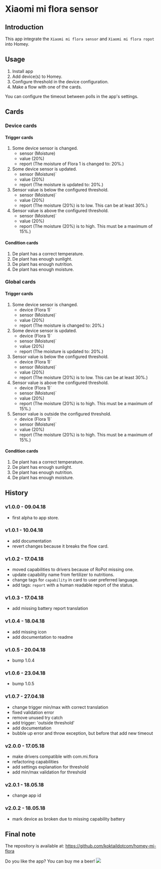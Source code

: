 # Xiaomi mi flora sensor

## Introduction
This app integrate the `Xiaomi mi flora sensor` and `Xiaomi mi flora ropot` into Homey.

## Usage
1. Install app
2. Add device(s) to Homey.
3. Configure threshold in the device configuration.
4. Make a flow with one of the cards.

You can configure the timeout between polls in the app's settings.

## Cards
### Device cards
#### Trigger cards
1. Some device sensor is changed.
   * sensor (Moisture)
   * value (20%)
   * report (The moisture of Flora 1 is changed to: 20%.)
2. Some device sensor is updated.
   * sensor (Moisture)`
   * value (20%)
   * report (The moisture is updated to: 20%.)
3. Sensor value is below the configured threshold.
   * sensor (Moisture)`
   * value (20%)
   * report (The moisture (20%) is to low. This can be at least 30%.)
4. Sensor value is above the configured threshold.
   * sensor (Moisture)`
   * value (20%)
   * report (The moisture (20%) is to high. This must be a maximum of 15%.)

#### Condition cards
1. De plant has a correct temperature.
2. De plant has enough sunlight.
3. De plant has enough nutrition.
4. De plant has enough moisture.

### Global cards
#### Trigger cards
1. Some device sensor is changed.
   * device (Flora 1)`
   * sensor (Moisture)`
   * value (20%)
   * report (The moisture is changed to: 20%.)
2. Some device sensor is updated.
   * device (Flora 1)`
   * sensor (Moisture)`
   * value (20%)
   * report (The moisture is updated to: 20%.)
3. Sensor value is below the configured threshold.
   * device (Flora 1)`
   * sensor (Moisture)`
   * value (20%)
   * report (The moisture (20%) is to low. This can be at least 30%.)
4. Sensor value is above the configured threshold.
   * device (Flora 1)`
   * sensor (Moisture)`
   * value (20%)
   * report (The moisture (20%) is to high. This must be a maximum of 15%.)
5. Sensor value is outside the configured threshold.
   * device (Flora 1)`
   * sensor (Moisture)`
   * value (20%)
   * report (The moisture (20%) is to high. This must be a maximum of 15%.)
   
#### Condition cards
1. De plant has a correct temperature.
2. De plant has enough sunlight.
3. De plant has enough nutrition.
4. De plant has enough moisture.

## History
### v1.0.0 - 09.04.18
  * first alpha to app store.
### v1.0.1 - 10.04.18
  * add documentation
  * revert changes because it breaks the flow card.
### v1.0.2 - 17.04.18
  * moved capabilities to drivers because of RoPot missing one.
  * update capability name from fertilizer to nutritions.
  * change tags for `capability` in card to user preferred language.
  * add tags: `report` with a human readable report of the status.
### v1.0.3 - 17.04.18
  * add missing battery report translation
### v1.0.4 - 18.04.18
  * add missing icon
  * add documentation to readme
### v1.0.5 - 20.04.18
  * bump 1.0.4
### v1.0.6 - 23.04.18
  * bump 1.0.5
### v1.0.7 - 27.04.18
  * change trigger min/max with correct translation
  * fixed validation error
  * remove unused try catch
  * add trigger: 'outside threshold'
  * add documentation
  * bubble up error and throw exception, but before that add new timeout
### v2.0.0 - 17.05.18
  * make drivers compatible with com.mi.flora
  * refactoring capabilities
  * add settings explanation for threshold
  * add min/max validation for threshold
### v2.0.1 - 18.05.18
  * change app id
### v2.0.2 - 18.05.18
  * mark device as broken due to missing capability battery
  
## Final note ##
The repository is available at: https://github.com/koktaildotcom/homey-mi-flora

Do you like the app? You can buy me a beer! [![](https://img.shields.io/badge/paypal-donate-green.svg)](https://www.paypal.me/koktaildotcom)